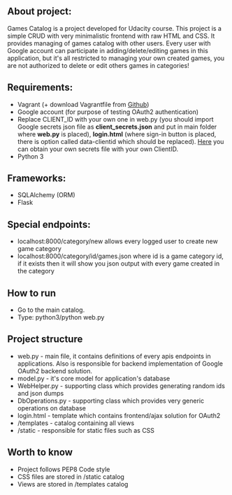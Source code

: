 ## About project:
Games Catalog is a project developed for Udacity course. This project is a simple CRUD with very minimalistic frontend with raw HTML and CSS. It provides managing of games catalog with other users. Every user with Google account can participate in adding/delete/editing games in this application, but it's all restricted to managing your own created games, you are not authorized to delete or edit others games in categories!

## Requirements:

- Vagrant (+ download Vagrantfile from [Github](https://github.com/udacity/fullstack-nanodegree-vm/tree/master/vagrant))
- Google account (for purpose of testing OAuth2 authentication)
- Replace CLIENT_ID with your own one in web.py (you should import Google secrets json file as **client_secrets.json** and put in main folder where **web.py** is placed), **login.html** (where sign-in button is placed, there is option called data-clientid which should be replaced). 
[Here](https://console.developers.google.com/apis) you can obtain your own secrets file with your own ClientID.
- Python 3

## Frameworks:

- SQLAlchemy (ORM)
- Flask

## Special endpoints:

- localhost:8000/category/new allows every logged user to create new game category
- localhost:8000/category/id/games.json where id is a game category id, if it exists then it will show you json output with every game created in the category

## How to run

- Go to the main catalog.
- Type: python3/python web.py

## Project structure

- web.py - main file, it contains definitions of every apis endpoints in applications. Also is responsible for backend implementation of Google OAuth2 backend solution.
- model.py - it's core model for application's database
- WebHelper.py - supporting class which provides generating random ids and json dumps
- DbOperations.py - supporting class which provides very generic operations on database
- login.html - template which contains frontend/ajax solution for OAuth2
- /templates - catalog containing all views
- /static - responsible for static files such as CSS

## Worth to know

- Project follows PEP8 Code style
- CSS files are stored in /static catalog
- Views are stored in /templates catalog




